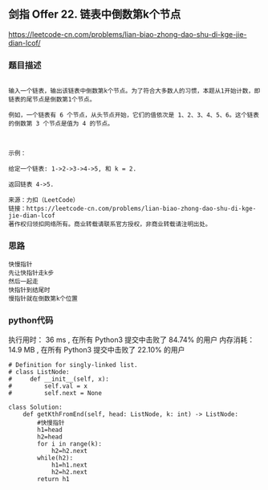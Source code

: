 ## 剑指 Offer 22. 链表中倒数第k个节点

https://leetcode-cn.com/problems/lian-biao-zhong-dao-shu-di-kge-jie-dian-lcof/



### 题目描述

```

输入一个链表，输出该链表中倒数第k个节点。为了符合大多数人的习惯，本题从1开始计数，即链表的尾节点是倒数第1个节点。

例如，一个链表有 6 个节点，从头节点开始，它们的值依次是 1、2、3、4、5、6。这个链表的倒数第 3 个节点是值为 4 的节点。

 

示例：

给定一个链表: 1->2->3->4->5, 和 k = 2.

返回链表 4->5.

来源：力扣（LeetCode）
链接：https://leetcode-cn.com/problems/lian-biao-zhong-dao-shu-di-kge-jie-dian-lcof
著作权归领扣网络所有。商业转载请联系官方授权，非商业转载请注明出处。
```



### 思路

```
快慢指针
先让快指针走k步
然后一起走
快指针到结尾时
慢指针就在倒数第k个位置
```



### python代码
执行用时：
36 ms
, 在所有 Python3 提交中击败了
84.74%
的用户
内存消耗：
14.9 MB
, 在所有 Python3 提交中击败了
22.10%
的用户
```
# Definition for singly-linked list.
# class ListNode:
#     def __init__(self, x):
#         self.val = x
#         self.next = None

class Solution:
    def getKthFromEnd(self, head: ListNode, k: int) -> ListNode:
        #快慢指针
        h1=head
        h2=head
        for i in range(k):
            h2=h2.next
        while(h2):
            h1=h1.next
            h2=h2.next
        return h1
```


